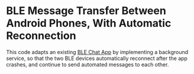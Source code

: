 # BLE Message Transfer Between Android Phones, With Automatic Reconnection

This code adapts an existing [BLE Chat App](https://github.com/atilag/BluetoothLEChat) by implementing a background service, so that the two BLE devices automatically reconnect after the app crashes, and continue to send automated messages to each other.